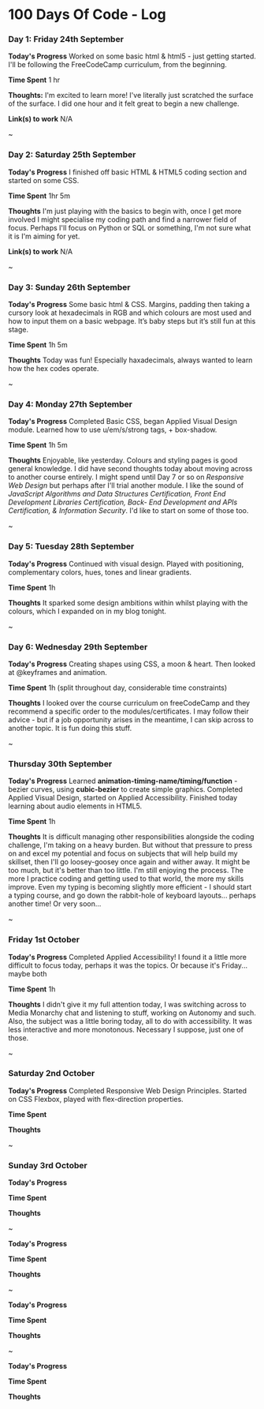 # 100 Days Of Code - Log

### Day 1: Friday 24th September

**Today's Progress** Worked on some basic html & html5 - just getting started. I'll be following the FreeCodeCamp curriculum, from the beginning.

**Time Spent** 1 hr

**Thoughts:** I'm excited to learn more! I've literally just scratched the surface of the surface. I did one hour and it felt great to begin a new challenge.

**Link(s) to work** N/A

~

### Day 2: Saturday 25th September

**Today's Progress** I finished off basic HTML & HTML5 coding section and started on some CSS.

**Time Spent** 1hr 5m

**Thoughts** I'm just playing with the basics to begin with, once I get more involved I might specialise my coding path and find a narrower field of focus. Perhaps I'll focus on Python or SQL or something, I'm not sure what it is I'm aiming for yet.

**Link(s) to work** N/A

~

### Day 3: Sunday 26th September

**Today's Progress** Some basic html & CSS. Margins, padding then taking a cursory look at hexadecimals in RGB and which colours are most used and how to input them on a basic webpage. It’s baby steps but it’s still fun at this stage.

**Time Spent** 1h 5m

**Thoughts** Today was fun! Especially haxadecimals, always wanted to learn how the hex codes operate.

~

### Day 4: Monday 27th September

**Today's Progress** Completed Basic CSS, began Applied Visual Design module. Learned how to use u/em/s/strong tags, + box-shadow.

**Time Spent** 1h 5m

**Thoughts** Enjoyable, like yesterday. Colours and styling pages is good general knowledge. I did have second thoughts today about moving across to another course entirely. I might spend until Day 7 or so on <em>Responsive Web Design</em> but perhaps after I'll trial another module. I like the sound of <em>JavaScript Algorithms and Data Structures Certification, Front End Development Libraries Certification, Back- End Development and APIs Certification, & Information Security</em>. I'd like to start on some of those too.

~

### Day 5: Tuesday 28th September

**Today's Progress** Continued with visual design. Played with positioning, complementary colors, hues, tones and linear gradients.

**Time Spent** 1h

**Thoughts** It sparked some design ambitions within whilst playing with the colours, which I expanded on in my blog tonight.

~

### Day 6: Wednesday 29th September

**Today's Progress** Creating shapes using CSS, a moon & heart. Then looked at @keyframes and animation.

**Time Spent** 1h (split throughout day, considerable time constraints)

**Thoughts** I looked over the course curriculum on freeCodeCamp and they recommend a specific order to the modules/certificates. I may follow their advice - but if a job opportunity arises in the meantime, I can skip across to another topic. It is fun doing this stuff.

~

### Thursday 30th September

**Today's Progress** Learned <b>animation-timing-name/timing/function</b> - bezier curves, using <b>cubic-bezier</b> to create simple graphics. Completed Applied Visual Design, started on Applied Accessibility. Finished today learning about audio elements in HTML5.

**Time Spent** 1h

**Thoughts** It is difficult managing other responsibilities alongside the coding challenge, I'm taking on a heavy burden. But without that pressure to press on and excel my potential and focus on subjects that will help build my skillset, then I'll go loosey-goosey once again and wither away. It might be too much, but it's better than too little. I'm still enjoying the process. The more I practice coding and getting used to that world, the more my skills improve. Even my typing is becoming slightly more efficient - I should start a typing course, and go down the rabbit-hole of keyboard layouts... perhaps another time! Or very soon...

~

### Friday 1st October

**Today's Progress** Completed Applied Accessibility! I found it a little more difficult to focus today, perhaps it was the topics. Or because it's Friday... maybe both 

**Time Spent** 1h

**Thoughts** I didn't give it my full attention today, I was switching across to Media Monarchy chat and listening to stuff, working on Autonomy and such. Also, the subject was a little boring today, all to do with accessibility. It was less interactive and more monotonous. Necessary I suppose, just one of those.

~

### Saturday 2nd October

**Today's Progress** Completed Responsive Web Design Principles. Started on CSS Flexbox, played with flex-direction properties.

**Time Spent** 

**Thoughts**

~

### Sunday 3rd October

**Today's Progress**

**Time Spent**

**Thoughts**

~



**Today's Progress**

**Time Spent**

**Thoughts**

~



**Today's Progress**

**Time Spent**

**Thoughts**

~



**Today's Progress**

**Time Spent**

**Thoughts**
